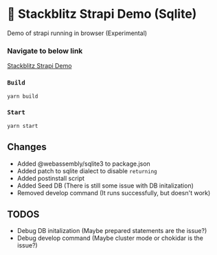 # 🚀 Stackblitz Strapi Demo (Sqlite)
Demo of strapi running in browser (Experimental)

### Navigate to below link

[Stackblitz Strapi Demo](https://stackblitz.com/~/github.com/suryamodulus/stackblitz-strapi-demo)

### `Build`

```
yarn build
```

### `Start`

```
yarn start
```

## Changes

- Added @webassembly/sqlite3 to package.json
- Added patch to sqlite dialect to disable ```returning```
- Added postinstall script
- Added Seed DB (There is still some issue with DB initalization)
- Removed develop command (It runs successfully, but doesn't work)

## TODOS
- Debug DB initalization (Maybe prepared statements are the issue?)
- Debug develop command (Maybe cluster mode or chokidar is the issue?)
